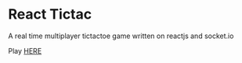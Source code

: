 # React Tictac

A real time multiplayer tictactoe game written on reactjs and socket.io


Play [HERE](https://tictac-socket.netlify.app)
